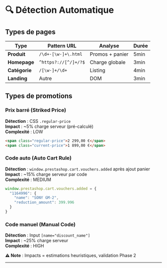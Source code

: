 # 🔍 Détection Automatique

## Types de pages

| Type | Pattern URL | Analyse | Durée |
|------|-------------|---------|-------|
| **Produit** | `/\d+-[\w-]+\.html` | Promos + panier | 5min |
| **Homepage** | `^https?://[^/]+/?$` | Charge globale | 3min |
| **Catégorie** | `/[\w-]+/\d+` | Listing | 4min |
| **Landing** | Autre | DOM | 3min |

## Types de promotions

### Prix barré (Striked Price)
**Détection** : CSS `.regular-price`  
**Impact** : ~5% charge serveur (pré-calculé)  
**Complexité** : LOW

```html
<span class="regular-price">2 299,00 €</span>
<span class="current-price">1 899,00 €</span>
```

### Code auto (Auto Cart Rule)
**Détection** : `window.prestashop.cart.vouchers.added` après ajout panier  
**Impact** : ~15% charge serveur par code  
**Complexité** : MEDIUM

```javascript
window.prestashop.cart.vouchers.added = {
  "1164996": {
    "name": "SONY GM-2",
    "reduction_amount": 399.996
  }
}
```

### Code manuel (Manual Code)
**Détection** : Input `[name="discount_name"]`  
**Impact** : ~25% charge serveur  
**Complexité** : HIGH

**⚠️ Note** : Impacts = estimations heuristiques, validation Phase 2

---
